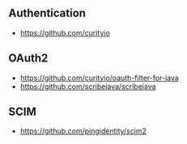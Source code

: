 

## Authentication
* https://github.com/curityio


## OAuth2
* https://github.com/curityio/oauth-filter-for-java
* https://github.com/scribejava/scribejava

## SCIM
* https://github.com/pingidentity/scim2